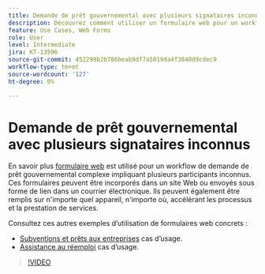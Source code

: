 ```yaml
---
title: Demande de prêt gouvernemental avec plusieurs signataires inconnus
description: Découvrez comment utiliser un formulaire web pour un workflow complexe de demande de prêt gouvernemental impliquant plusieurs participants inconnus
feature: Use Cases, Web Forms
role: User
level: Intermediate
jira: KT-13596
source-git-commit: 452299b2b786beab9df7a5019da4f3840d9cdec9
workflow-type: tm+mt
source-wordcount: '127'
ht-degree: 0%

---
```


# Demande de prêt gouvernemental avec plusieurs signataires inconnus

En savoir plus [formulaire web](../sign-advanced-users/webform.md) est utilisé pour un workflow de demande de prêt gouvernemental complexe impliquant plusieurs participants inconnus. Ces formulaires peuvent être incorporés dans un site Web ou envoyés sous forme de lien dans un courrier électronique. Ils peuvent également être remplis sur n&#39;importe quel appareil, n&#39;importe où, accélérant les processus et la prestation de services.

Consultez ces autres exemples d’utilisation de formulaires web concrets :

* [Subventions et prêts aux entreprises](https://experienceleague.adobe.com/docs/document-cloud-learn/sign-learning-hub/expand/recipes/gov/usecasegovgrants.html?lang=en) cas d’usage.
* [Assistance au réemploi](https://experienceleague.adobe.com/docs/document-cloud-learn/sign-learning-hub/expand/recipes/gov/usecasegovreemployment.html?lang=en) cas d’usage.

>[!VIDEO](https://video.tv.adobe.com/v/3421619?quality=12&learn=on&hidetitle=true)

